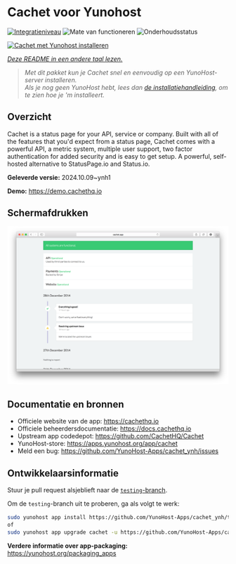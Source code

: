 <!--
NB: Deze README is automatisch gegenereerd door <https://github.com/YunoHost/apps/tree/master/tools/readme_generator>
Hij mag NIET handmatig aangepast worden.
-->

# Cachet voor Yunohost

[![Integratieniveau](https://dash.yunohost.org/integration/cachet.svg)](https://ci-apps.yunohost.org/ci/apps/cachet/) ![Mate van functioneren](https://ci-apps.yunohost.org/ci/badges/cachet.status.svg) ![Onderhoudsstatus](https://ci-apps.yunohost.org/ci/badges/cachet.maintain.svg)

[![Cachet met Yunohost installeren](https://install-app.yunohost.org/install-with-yunohost.svg)](https://install-app.yunohost.org/?app=cachet)

*[Deze README in een andere taal lezen.](./ALL_README.md)*

> *Met dit pakket kun je Cachet snel en eenvoudig op een YunoHost-server installeren.*  
> *Als je nog geen YunoHost hebt, lees dan [de installatiehandleiding](https://yunohost.org/install), om te zien hoe je 'm installeert.*

## Overzicht

Cachet is a status page for your API, service or company. Built with all of the features that you'd expect from a status page, Cachet comes with a powerful API, a metric system, multiple user support, two factor authentication for added security and is easy to get setup. A powerful, self-hosted alternative to StatusPage.io and Status.io.


**Geleverde versie:** 2024.10.09~ynh1

**Demo:** <https://demo.cachethq.io>

## Schermafdrukken

![Schermafdrukken van Cachet](./doc/screenshots/main-interface.png)

## Documentatie en bronnen

- Officiele website van de app: <https://cachethq.io>
- Officiele beheerdersdocumentatie: <https://docs.cachethq.io>
- Upstream app codedepot: <https://github.com/CachetHQ/Cachet>
- YunoHost-store: <https://apps.yunohost.org/app/cachet>
- Meld een bug: <https://github.com/YunoHost-Apps/cachet_ynh/issues>

## Ontwikkelaarsinformatie

Stuur je pull request alsjeblieft naar de [`testing`-branch](https://github.com/YunoHost-Apps/cachet_ynh/tree/testing).

Om de `testing`-branch uit te proberen, ga als volgt te werk:

```bash
sudo yunohost app install https://github.com/YunoHost-Apps/cachet_ynh/tree/testing --debug
of
sudo yunohost app upgrade cachet -u https://github.com/YunoHost-Apps/cachet_ynh/tree/testing --debug
```

**Verdere informatie over app-packaging:** <https://yunohost.org/packaging_apps>
